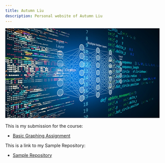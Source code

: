 ```yaml
---
title: Autumn Liu
description: Personal website of Autumn Liu
---
```


![HomePagePicture](/pics/datasciencepic.jpg)

This is my submission for the course:
- [Basic Graphing Assignment](/GraphAssignment/index.md)

This is a link to my Sample Repository:
- [Sample Repository](https://github.com/liuaki03/sample)
